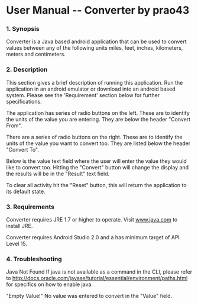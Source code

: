 # **User Manual -- Converter by prao43**
### 1. Synopsis

Converter is a Java based android application that can be used to convert values between any of the following units miles, feet, inches, kilometers, meters and centimeters.

### 2. Description

This section gives a brief description of running this application.
Run the application in an android emulator or download into an android based system.
Please see the 'Requirement' section below for further specifications.

The application has series of radio buttons on the left. These are to identify the units of the value you are entering. They are below the header "Convert From". 

There are a series of radio buttons on the right. These are to identify the units of the value you want to convert too. They are listed below the header "Convert To".

Below is the value text field where the user will enter the value they would like to convert too.
Hitting the "Convert" button will change the display and the results will be in the "Result" text field.

To clear all activity hit the "Reset" button, this will return the application to its default state.

### 3. Requirements

Converter requires JRE 1.7 or higher to operate.
Visit www.java.com to install JRE.

Converter requires Android Studio 2.0 and a has minimum target of API Level 15.

### 4. Troubleshooting

Java Not Found
If java is not available as a command in the CLI, please refer to http://docs.oracle.com/javase/tutorial/essential/environment/paths.html for specifics on how to enable java.

"Empty Value!"
No value was entered to convert in the "Value" field. 
